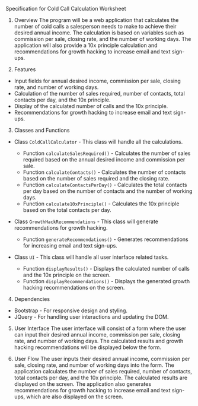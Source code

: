 Specification for Cold Call Calculation Worksheet

1. Overview
The program will be a web application that calculates the number of cold calls a salesperson needs to make to achieve their desired annual income. The calculation is based on variables such as commission per sale, closing rate, and the number of working days. The application will also provide a 10x principle calculation and recommendations for growth hacking to increase email and text sign-ups.

2. Features
- Input fields for annual desired income, commission per sale, closing rate, and number of working days.
- Calculation of the number of sales required, number of contacts, total contacts per day, and the 10x principle.
- Display of the calculated number of calls and the 10x principle.
- Recommendations for growth hacking to increase email and text sign-ups.

3. Classes and Functions
- Class `ColdCallCalculator` - This class will handle all the calculations.
    - Function `calculateSalesRequired()` - Calculates the number of sales required based on the annual desired income and commission per sale.
    - Function `calculateContacts()` - Calculates the number of contacts based on the number of sales required and the closing rate.
    - Function `calculateContactsPerDay()` - Calculates the total contacts per day based on the number of contacts and the number of working days.
    - Function `calculate10xPrinciple()` - Calculates the 10x principle based on the total contacts per day.

- Class `GrowthHackRecommendations` - This class will generate recommendations for growth hacking.
    - Function `generateRecommendations()` - Generates recommendations for increasing email and text sign-ups.

- Class `UI` - This class will handle all user interface related tasks.
    - Function `displayResults()` - Displays the calculated number of calls and the 10x principle on the screen.
    - Function `displayRecommendations()` - Displays the generated growth hacking recommendations on the screen.

4. Dependencies
- Bootstrap - For responsive design and styling.
- JQuery - For handling user interactions and updating the DOM.

5. User Interface
The user interface will consist of a form where the user can input their desired annual income, commission per sale, closing rate, and number of working days. The calculated results and growth hacking recommendations will be displayed below the form.

6. User Flow
The user inputs their desired annual income, commission per sale, closing rate, and number of working days into the form. The application calculates the number of sales required, number of contacts, total contacts per day, and the 10x principle. The calculated results are displayed on the screen. The application also generates recommendations for growth hacking to increase email and text sign-ups, which are also displayed on the screen.
